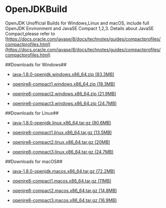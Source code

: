 # OpenJDKBuild
OpenJDK Unofficial Builds for Windows,Linux and macOS, include full OpenJDK Environment and JavaSE Compact 1,2,3. Details about JavaSE Compact,please refer to [https://docs.oracle.com/javase/8/docs/technotes/guides/compactprofiles/compactprofiles.html](https://docs.oracle.com/javase/8/docs/technotes/guides/compactprofiles/compactprofiles.html)

##Downloads for Windows##

- [java-1.8.0-openjdk.windows.x86_64.zip (83.3MB)](https://github.com/vlinx-io/OpenJDKBuild/releases/download/win/java-1.8.0-openjdk.windows.x86_64.zip "java-1.8.0-openjdk.windows.x86_64.zip")

- [openjre8-compact1.windows.x86_64.zip (18.3MB)](https://github.com/vlinx-io/OpenJDKBuild/releases/download/win/openjre8-compact1.windows.x86_64.zip "openjre8-compact1.windows.x86_64.zip")

- [openjre8-compact2.windows.x86_64.zip (21.9MB)](https://github.com/vlinx-io/OpenJDKBuild/releases/download/win/openjre8-compact2.windows.x86_64.zip "openjre8-compact2.windows.x86_64.zip")

- [openjre8-compact3.windows.x86_64.zip (24.7MB)](https://github.com/vlinx-io/OpenJDKBuild/releases/download/win/openjre8-compact3.windows.x86_64.zip "openjre8-compact3.windows.x86_64.zip")


##Downloads for Linux##

- [java-1.8.0-openjdk.linux.x86_64.tar.gz (80.6MB)](https://github.com/vlinx-io/OpenJDKBuild/releases/download/linux/java-1.8.0-openjdk.linux.x86_64.tar.gz "java-1.8.0-openjdk.linux.x86_64.zip")

- [openjre8-compact1.linux.x86_64.tar.gz (13.5MB)](https://github.com/vlinx-io/OpenJDKBuild/releases/download/linux/openjre8-compact1.linux.x86_64.tar.gz "openjre8-compact1.linux.x86_64.zip")

- [openjre8-compact2.linux.x86_64.tar.gz (20MB)](https://github.com/vlinx-io/OpenJDKBuild/releases/download/linux/openjre8-compact2.linux.x86_64.tar.gz "openjre8-compact2.linux.x86_64.zip")

- [openjre8-compact3.linux.x86_64.tar.gz (24.7MB)](https://github.com/vlinx-io/OpenJDKBuild/releases/download/linux/openjre8-compact3.linux.x86_64.tar.gz "openjre8-compact3.linux.x86_64.zip")

##Downloads for macOS##

- [java-1.8.0-openjdk.macos.x86_64.tar.gz (72.2MB)](https://github.com/vlinx-io/OpenJDKBuild/releases/download/mac/java-1.8.0-openjdk.macos.x86_64.tar.gz "java-1.8.0-openjdk.macos.x86_64.zip")

- [openjre8-compact1.macos.x86_64.tar.gz (11MB)](https://github.com/vlinx-io/OpenJDKBuild/releases/download/mac/openjre8-compact1.macos.x86_64.tar.gz "openjre8-compact1.macos.x86_64.zip")

- [openjre8-compact2.macos.x86_64.tar.gz (14.8MB)](https://github.com/vlinx-io/OpenJDKBuild/releases/download/mac/openjre8-compact2.macos.x86_64.tar.gz "openjre8-compact2.macos.x86_64.zip")

- [openjre8-compact3.macos.x86_64.tar.gz (16.9MB)](https://github.com/vlinx-io/OpenJDKBuild/releases/download/mac/openjre8-compact3.macos.x86_64.tar.gz "openjre8-compact3.macos.x86_64.zip")









